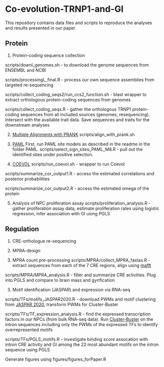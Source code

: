 # Co-evolution-TRNP1-and-GI
This repository contains data files and scripts to reproduce the analyses and results presented in our paper.

## Protein

1) Protein-coding sequence collection 

  scripts/downl_genomes.sh - to download the genome sequences from ENSEMBL and NCBI

  scripts/processingL_final.R - process our own sequence assemblies from targeted re-sequencing

  scripts/collect_coding_seqs2/run_ccs2_function.sh - blast wrapper to extract orthologous protein-coding sequences from genomes 

  scripts/collect_coding_seqs.R - gather the orthologous TRNP1 protein-coding sequences from all included sources (genomes, resequencing). Intersect with the available trait data. Save sequences and traits for the downstream analyses

2) [Multiple Alignments with PRANK](http://wasabiapp.org/software/prank/)
scripts/align_with_prank.sh

3) [PAML](http://abacus.gene.ucl.ac.uk/software/paml.html)
First, run PAML site models as described in the readme in the folder PAML.
scripts/select_sign_sites_PAML_M8.R - pull out the identified sites under positive selection.

4) [COEVOL](https://github.com/bayesiancook/coevol)
scripts/run_coevol.sh - wrapper to run Coevol

scripts/summarize_cor_output1.R - access the estimated correlations and posterior probabilities

scripts/summarize_cor_output2.R - access the estimated omega of the protein

5) Analysis of NPC proliferation assay
scripts/proliferation_analysis.R - gather proliferation assay data, estimate proliferation rates using logistic regression, infer association with GI using PGLS

## Regulation

1) CRE-orthologue re-sequencing 

2) MPRA-design

3) MPRA count pre-processing
scripts/MPRA/collect_MPRA_fastas.R - extract sequences from each of the 7 CRE regions, align using [mafft](https://mafft.cbrc.jp/alignment/software/)

scripts/MPRA/MPRA_analysis.R - filter and summarize CRE activities. Plug into PGLS and compare to brain mass and gyrification

3) Motif identification (JASPAR) and expression via RNA-seq 

scripts/TFs/motifs_JASPAR2020.R - download PWMs and motif clustering from [JASPAR 2020](http://jaspar.genereg.net/downloads/), transform PWMs for Cluster-Buster

scripts/TFs/TF_expression_analysis.R - find the expressed transcription factors in our NPCs (from bulk RNA-seq data). Run [Cluster-Buster](http://cagt.bu.edu/page/ClusterBuster_download) on the intron sequences including only the PWMs of the expressed TFs to identify overrepresented motifs

scripts/TFs/PGLS_motifs.R - investigate binding score assocation with intron CRE activity and GI among the 22 most abundant motifs on the intron sequence using PGLS



Generate figures using figures/figures_forPaper.R 
